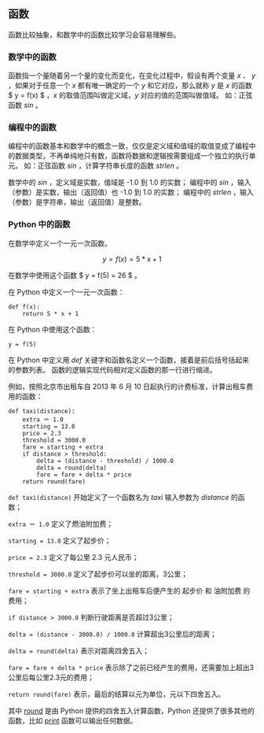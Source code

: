 ## 函数 ##
函数比较抽象，和数学中的函数比较学习会容易理解些。

### 数学中的函数 ###
函数指一个量随着另一个量的变化而变化，在变化过程中，假设有两个变量 _x_ 、 _y_ ，如果对于任意一个 _x_ 都有唯一确定的一个 _y_ 和它对应，那么就称 _y_ 是 _x_ 的函数 $ y = f(x) $ ，_x_ 的取值范围叫做定义域，_y_ 对应的值的范围叫做值域。
如：正弦函数 _sin_ 。

### 编程中的函数 ###
编程中的函数基本和数学中的概念一致，仅仅是定义域和值域的取值变成了编程中的数据类型，不再单纯地只有数，函数将数据和逻辑按需要组成一个独立的执行单元。
如：正弦函数 _sin_ ，计算字符串长度的函数 _strlen_ 。

数学中的 _sin_ ，定义域是实数，值域是 -1.0 到 1.0 的实数；
编程中的 _sin_ ，输入（参数）是实数，输出（返回值）也 -1.0 到 1.0 的实数；
编程中的 _strlen_ ，输入（参数）是字符串，输出（返回值）是整数。

### Python 中的函数 ###
在数学中定义一个一元一次函数。

$$
    y = f(x) = 5 * x + 1
$$

在数学中使用这个函数 $ y = f(5) = 26 $ 。

在 Python 中定义一个一元一次函数：

```
def f(x):
    return 5 * x + 1
```

在 Python 中使用这个函数：

```
y = f(5)
```

在 Python 中定义用 _def_ 关键字和函数名定义一个函数，接着是前后括号括起来的参数列表。
函数的逻辑实现代码相对定义函数的那一行进行缩进。

例如，按照北京市出租车自 2013 年 6 月 10 日起执行的计费标准，计算出租车费用的函数：

```
def taxi(distance):
    extra ＝ 1.0
    starting = 13.0
    price = 2.3
    threshold = 3000.0
    fare = starting + extra
    if distance > threshold:
        delta = (distance - threshold) / 1000.0
        delta = round(delta)
        fare = fare + delta * price
    return round(fare)
```

```def taxi(distance)``` 开始定义了一个函数名为 _taxi_ 输入参数为 _distance_ 的函数；

```extra ＝ 1.0``` 定义了燃油附加费；

```starting = 13.0``` 定义了起步价；

```price = 2.3``` 定义了每公里 2.3 元人民币；

```threshold = 3000.0``` 定义了起步价可以坐的距离，3公里；

```fare = starting + extra``` 表示了坐上出租车后便产生的 起步价 和 油附加费 的费用；

```if distance > 3000.0``` 判断行驶距离是否超过3公里；

```delta = (distance - 3000.0) / 1000.0``` 计算超出3公里后的距离；

```delta = round(delta)``` 表示对距离四舍五入；

```fare = fare + delta * price``` 表示除了之前已经产生的费用，还需要加上超出3公里后每公里2.3元的费用；

```return round(fare)``` 表示，最后的结算以元为单位，元以下四舍五入。


其中 [round](https://docs.python.org/3.5/library/functions.html#round) 是由 Python 提供的四舍五入计算函数，Python 还提供了很多其他的函数，比如 [print](https://docs.python.org/3.5/library/functions.html#print) 函数可以输出任何数据。
